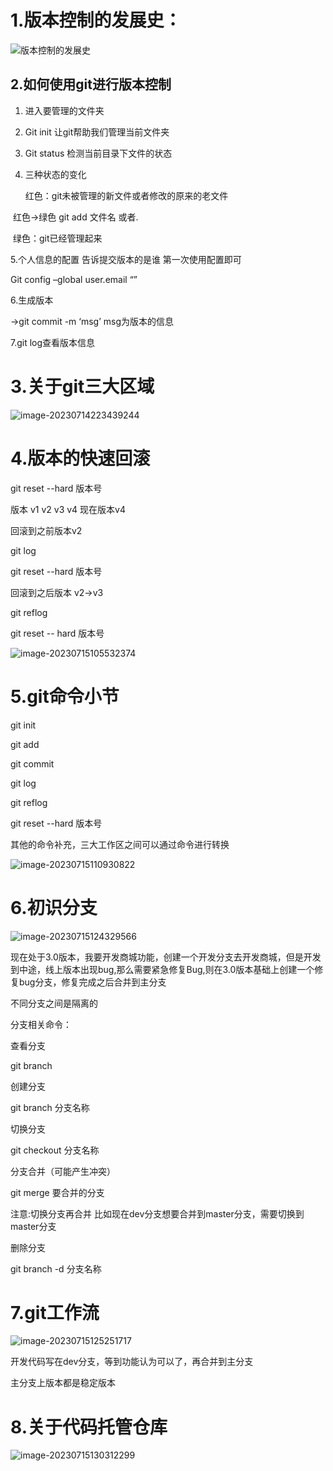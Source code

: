 # 1.版本控制的发展史：

![版本控制的发展史](C:\Users\减肥的小胖子\Desktop\关于Git\版本控制的发展史.png)

## 2.如何使用git进行版本控制

1. 进入要管理的文件夹

2. Git init 让git帮助我们管理当前文件夹

3. Git status 检测当前目录下文件的状态

4. 三种状态的变化

   红色：git未被管理的新文件或者修改的原来的老文件 

​       红色->绿色 git add 文件名 或者.

​      绿色：git已经管理起来 

 5.个人信息的配置 告诉提交版本的是谁 第一次使用配置即可

Git config –global user.email “”

 6.生成版本

->git commit -m ‘msg’    msg为版本的信息

7.git log查看版本信息

#  3.关于git三大区域

![image-20230714223439244](C:\Users\减肥的小胖子\AppData\Roaming\Typora\typora-user-images\image-20230714223439244.png)

 

#  4.版本的快速回滚

git reset --hard 版本号

版本 v1 v2 v3 v4 现在版本v4

回滚到之前版本v2

git log

git reset --hard 版本号

回滚到之后版本 v2->v3

git reflog

git reset -- hard 版本号

![image-20230715105532374](C:\Users\减肥的小胖子\AppData\Roaming\Typora\typora-user-images\image-20230715105532374.png)

# 5.git命令小节

git init 

git add

git commit

git log

git reflog

git reset --hard 版本号

其他的命令补充，三大工作区之间可以通过命令进行转换

![image-20230715110930822](C:\Users\减肥的小胖子\AppData\Roaming\Typora\typora-user-images\image-20230715110930822.png)

# 6.初识分支

![image-20230715124329566](C:\Users\减肥的小胖子\AppData\Roaming\Typora\typora-user-images\image-20230715124329566.png)

现在处于3.0版本，我要开发商城功能，创建一个开发分支去开发商城，但是开发到中途，线上版本出现bug,那么需要紧急修复Bug,则在3.0版本基础上创建一个修复bug分支，修复完成之后合并到主分支

不同分支之间是隔离的 

分支相关命令：

查看分支

git branch 

创建分支

git branch 分支名称

切换分支 

git checkout 分支名称

分支合并（可能产生冲突）

git merge 要合并的分支

注意:切换分支再合并 比如现在dev分支想要合并到master分支，需要切换到master分支

删除分支 

git branch -d 分支名称

# 7.git工作流

![image-20230715125251717](C:\Users\减肥的小胖子\AppData\Roaming\Typora\typora-user-images\image-20230715125251717.png)

开发代码写在dev分支，等到功能认为可以了，再合并到主分支

主分支上版本都是稳定版本

# 8.关于代码托管仓库

![image-20230715130312299](C:\Users\减肥的小胖子\AppData\Roaming\Typora\typora-user-images\image-20230715130312299.png)
